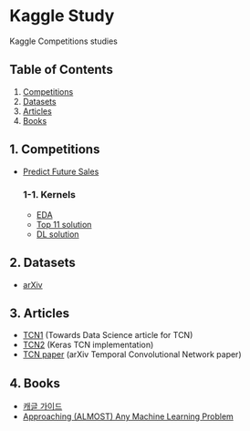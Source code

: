 # Kaggle Study
Kaggle Competitions studies

## Table of Contents

1. [Competitions](https://github.com/Around-30/Kaggle/#1-competitions)
2. [Datasets](https://github.com/Around-30/Kaggle/#2-datasets)
3. [Articles](https://github.com/Around-30/Kaggle/#3-articles)
4. [Books](https://github.com/Around-30/Kaggle/#4-books)

## 1. Competitions
* [Predict Future Sales](https://www.kaggle.com/c/competitive-data-science-predict-future-sales)
  ### 1-1. Kernels
  * [EDA](https://www.kaggle.com/noeasywayout/eda-fe-lgbm-model)
  * [Top 11 solution](https://www.kaggle.com/szhou42/predict-future-sales-top-11-solution)
  * [DL solution](https://www.kaggle.com/dimitreoliveira/deep-learning-for-time-series-forecasting)


## 2. Datasets
* [arXiv](https://www.kaggle.com/Cornell-University/arxiv)

## 3. Articles
* [TCN1](https://towardsdatascience.com/temporal-convolutional-networks-the-next-revolution-for-time-series-8990af826567) (Towards Data Science article for TCN)
* [TCN2](https://github.com/philipperemy/keras-tcn) (Keras TCN implementation)
* [TCN paper](https://arxiv.org/pdf/1608.08242) (arXiv Temporal Convolutional Network paper)

## 4. Books
* [캐글 가이드](http://www.yes24.com/Product/Goods/90964592)
* [Approaching (ALMOST) Any Machine Learning Problem](https://www.amazon.com/Approaching-Almost-Machine-Learning-Problem-ebook/dp/B089P13QHT)



